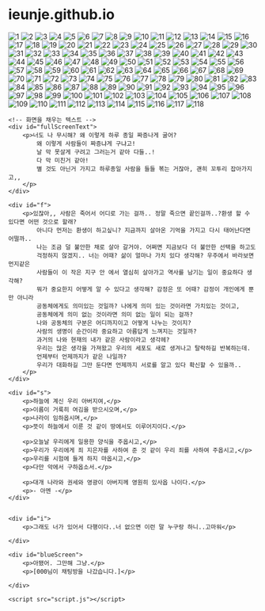 # ieunje.github.io
<!DOCTYPE html>
<html lang="en">
<head>
    <meta charset="UTF-8">
    <meta name="viewport" content="width=device-width, initial-scale=1.0">
    <title>선택</title>
    <link rel="stylesheet" href="style.css">
</head>
<body>
    <img src="image/1.jpg" alt="1">
    <img src="image/2.jpg" alt="2">
    <img src="image/3.jpg" alt="3">
    <img src="image/4.jpg" alt="4">
    <img src="image/5.jpg" alt="5">
    <img src="image/6.jpg" alt="6">
    <img src="image/7.jpg" alt="7">
    <img src="image/8.jpg" alt="8">
    <img src="image/9.jpg" alt="9">
    <img src="image/10.jpg" alt="10">
    <img src="image/11.jpg" alt="11" id="image11">
    <img src="image/12.jpg" alt="12">
    <img src="image/13.jpg" alt="13">
    <img src="image/14.jpg" alt="14">
    <img src="image/15.jpg" alt="15">
    <img src="image/16.jpg" alt="16">
    <img src="image/17.jpg" alt="17">
    <img src="image/18.jpg" alt="18">
    <img src="image/19.jpg" alt="19">
    <img src="image/20.jpg" alt="20">
    <img src="image/21.jpg" alt="21">
    <img src="image/22.jpg" alt="22">
    <img src="image/23.jpg" alt="23">
    <img src="image/24.jpg" alt="24">
    <img src="image/25.jpg" alt="25">
    <img src="image/26.jpg" alt="26">
    <img src="image/27.jpg" alt="27">
    <img src="image/28.jpg" alt="28">
    <img src="image/29.jpg" alt="29">
    <img src="image/30.jpg" alt="30" id="image30">
    <img src="image/31.jpg" alt="31">
    <img src="image/32.jpg" alt="32">
    <img src="image/33.jpg" alt="33">
    <img src="image/34.jpg" alt="34">
    <img src="image/35.jpg" alt="35">
    <img src="image/36.jpg" alt="36">
    <img src="image/37.jpg" alt="37">
    <img src="image/38.jpg" alt="38">
    <img src="image/39.jpg" alt="39">
    <img src="image/40.jpg" alt="40" id="image40">
    <img src="image/41.jpg" alt="41">
    <img src="image/42.jpg" alt="42">
    <img src="image/43.jpg" alt="43">
    <img src="image/44.jpg" alt="44">
    <img src="image/45.jpg" alt="45">
    <img src="image/46.jpg" alt="46">
    <img src="image/47.jpg" alt="47">
    <img src="image/48.jpg" alt="48">
    <img src="image/49.jpg" alt="49">
    <img src="image/50.jpg" alt="50">
    <img src="image/51.jpg" alt="51">
    <img src="image/52.jpg" alt="52">
    <img src="image/53.jpg" alt="53">
    <img src="image/54.jpg" alt="54">
    <img src="image/55.jpg" alt="55">
    <img src="image/56.jpg" alt="56">
    <img src="image/57.jpg" alt="57">
    <img src="image/58.jpg" alt="58">
    <img src="image/59.jpg" alt="59">
    <img src="image/60.jpg" alt="60">
    <img src="image/61.jpg" alt="61">
    <img src="image/62.jpg" alt="62">
    <img src="image/63.jpg" alt="63">
    <img src="image/64.jpg" alt="64">
    <img src="image/65.jpg" alt="65">
    <img src="image/66.jpg" alt="66">
    <img src="image/67.jpg" alt="67">
    <img src="image/68.jpg" alt="68">
    <img src="image/69.jpg" alt="69">
    <img src="image/70.jpg" alt="70">
    <img src="image/71.jpg" alt="71" id="image71">
    <img src="image/72.jpg" alt="72">
    <img src="image/73.jpg" alt="73">
    <img src="image/74.jpg" alt="74">
    <img src="image/75.jpg" alt="75">
    <img src="image/76.jpg" alt="76">
    <img src="image/77.jpg" alt="77">
    <img src="image/78.jpg" alt="78">
    <img src="image/79.jpg" alt="79">
    <img src="image/80.jpg" alt="80">
    <img src="image/81.jpg" alt="81">
    <img src="image/82.jpg" alt="82">
    <img src="image/83.jpg" alt="83">
    <img src="image/84.jpg" alt="84">
    <img src="image/85.jpg" alt="85">
    <img src="image/86.jpg" alt="86">
    <img src="image/87.jpg" alt="87">
    <img src="image/88.jpg" alt="88">
    <img src="image/89.jpg" alt="89">
    <img src="image/90.jpg" alt="90">
    <img src="image/91.jpg" alt="91">
    <img src="image/92.jpg" alt="92">
    <img src="image/93.jpg" alt="93">
    <img src="image/94.jpg" alt="94">
    <img src="image/95.jpg" alt="95">
    <img src="image/96.jpg" alt="96">
    <img src="image/97.jpg" alt="97">
    <img src="image/98.jpg" alt="98" id="image98">
    <img src="image/99.jpg" alt="99">
    <img src="image/100.jpg" alt="100">
    <img src="image/101.jpg" alt="101">
    <img src="image/102.jpg" alt="102">
    <img src="image/103.jpg" alt="103">
    <img src="image/104.jpg" alt="104">
    <img src="image/105.jpg" alt="105">
    <img src="image/106.jpg" alt="106">
    <img src="image/107.jpg" alt="107">
    <img src="image/108.jpg" alt="108">
    <img src="image/109.jpg" alt="109">
    <img src="image/110.jpg" alt="110">
    <img src="image/111.jpg" alt="111">
    <img src="image/112.jpg" alt="112">
    <img src="image/113.jpg" alt="113">
    <img src="image/114.jpg" alt="114">
    <img src="image/115.jpg" alt="115">
    <img src="image/116.jpg" alt="116">
    <img src="image/117.jpg" alt="117">
    <img src="image/118.jpg" alt="118">

    <!-- 화면을 채우는 텍스트 -->
    <div id="fullScreenText">
        <p>너도 나 무시해? 왜 이렇게 하루 종일 짜증나게 굴어?
            왜 이렇게 사람들이 짜증냐게 구냐고!
            날 막 못살게 구려고 그러는거 같아 다들..!
            다 막 미친거 같아!
            별 것도 아닌거 가지고 하루종일 사람을 들들 볶는 거잖아, 괜히 꼬투리 잡아가지고,,
        </p>
    </div>

    <div id="f">
        <p>있잖아,, 사람은 죽어서 어디로 가는 걸까.. 정말 죽으면 끝인걸까..?환생 할 수 있다면 어떤 것으로 할래?
            아니다 먼저는 환생이 하고싶니? 지금까지 살아온 기억을 가지고 다시 태어난다면 어떨까..
            나는 조금 덜 불안한 채로 살아 갈거야. 어쩌면 지금보다 더 불안한 선택을 하고도
            걱정하지 않겠지.. 너는 어때? 삶이 얼마나 가치 있다 생각해? 우주에서 바라보면 먼지같은
            사람들이 이 작은 지구 안 에서 열심히 살아가고 역사를 남기는 일이 중요하다 생각해?
            뭐가 중요한지 어떻게 알 수 있다고 생각해? 감정은 또 어때? 감정이 개인에게 뿐만 아니라
            공동체에게도 의미있는 것일까? 나에게 의미 있는 것이라면 가치있는 것이고,
            공동체에게 의미 없는 것이라면 의미 없는 일이 되는 걸까?
            나와 공동체의 구분은 어디까지이고 어떻게 나누는 것이지?
            사람의 생명이 순간이라 중요하고 아름답게 느껴지는 것일까?
            과거의 나와 현재의 내가 같은 사람이라고 생각헤?
            우리는 많은 생각을 가져왔고 우리의 세포도 새로 생겨나고 탈락하길 반복하는데.
            언제부터 언제까지가 같은 나일까?
            우리가 대화하길 그만 둔다면 언제까지 서로를 알고 있다 확신할 수 있을까..
        </p>
    </div>
    
    <div id="s">
        <p>하늘에 계신 우리 아버지여,</p>
        <p>이름이 거룩히 여김을 받으시오며,</p>
        <p>나라이 임하옵시며,</p>
        <p>뜻이 하늘에서 이룬 것 같이 땅에서도 이루어지이다.</p>
        
        <p>오늘날 우리에게 일용한 양식을 주옵시고,</p>
        <p>우리가 우리에게 죄 지은자를 사하여 준 것 같이 우리 죄를 사하여 주옵시고,</p>
        <p>우리를 시험에 들게 하지 마옵시고,</p>
        <p>다만 악에서 구하옵소서.</p>
        
        <p>대개 나라와 권세와 영광이 아버지께 영원히 있사옵 나이다.</p>
        <p>- 아멘 -</p>
    </div>
    

    <div id="i">
        <p>그래도 너가 있어서 다행이다..너 없으면 이런 말 누구랑 하니..고마워</p>
          
    </div>

    <div id="blueScreen">
        <p>아됐어. 그만해 그냥.</p>
        <p>[000님이 채팅방을 나갔습니다.]</p>

    </div>

    <script src="script.js"></script>
</body>
</html>
